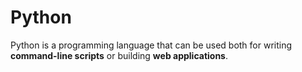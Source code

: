 <h1>Python</h1>

<p>Python is a programming language that can be used both for writing <strong>command-line scripts</strong> or building <strong>web applications</strong>.</p>
